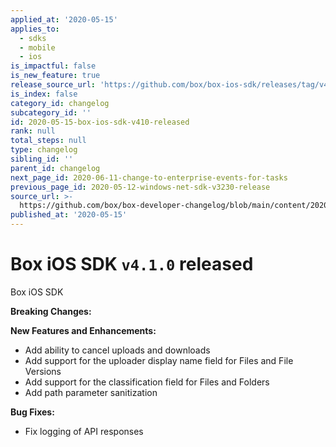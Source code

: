 ```yaml
---
applied_at: '2020-05-15'
applies_to:
  - sdks
  - mobile
  - ios
is_impactful: false
is_new_feature: true
release_source_url: 'https://github.com/box/box-ios-sdk/releases/tag/v4.1.0'
is_index: false
category_id: changelog
subcategory_id: ''
id: 2020-05-15-box-ios-sdk-v410-released
rank: null
total_steps: null
type: changelog
sibling_id: ''
parent_id: changelog
next_page_id: 2020-06-11-change-to-enterprise-events-for-tasks
previous_page_id: 2020-05-12-windows-net-sdk-v3230-release
source_url: >-
  https://github.com/box/box-developer-changelog/blob/main/content/2020/05-15-box-ios-sdk-v410-released.md
published_at: '2020-05-15'
---
```

# Box iOS SDK `v4.1.0` released

Box iOS SDK

**Breaking Changes:**

**New Features and Enhancements:**

* Add ability to cancel uploads and downloads
* Add support for the uploader display name field for Files and File Versions
* Add support for the classification field for Files and Folders
* Add path parameter sanitization

**Bug Fixes:**

* Fix logging of API responses
